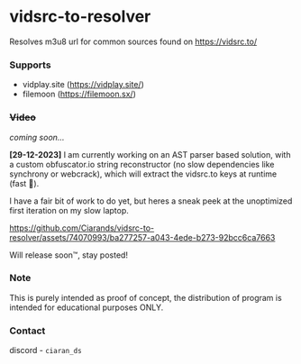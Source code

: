 # vidsrc-to-resolver
Resolves m3u8 url for common sources found on https://vidsrc.to/

### Supports
- vidplay.site (https://vidplay.site/)
- filemoon (https://filemoon.sx/)

### ~~Video~~
*coming soon...*

**[29-12-2023]** I am currently working on an AST parser based solution, with a custom obfuscator.io string reconstructor (no slow dependencies like synchrony or webcrack), which will extract the vidsrc.to keys at runtime (fast 💪).

I have a fair bit of work to do yet, but heres a sneak peek at the unoptimized first iteration on my slow laptop.

https://github.com/Ciarands/vidsrc-to-resolver/assets/74070993/ba277257-a043-4ede-b273-92bcc6ca7663

Will release soon™️, stay posted!

### Note
This is purely intended as proof of concept, the distribution of program is intended for educational purposes ONLY. 

### Contact
discord - `ciaran_ds`
